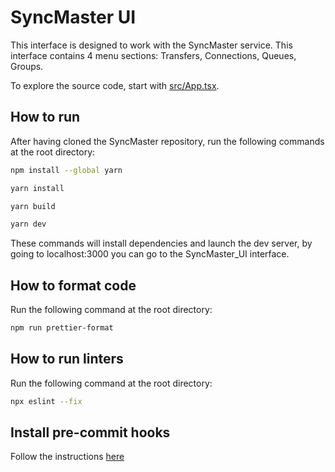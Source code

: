 # SyncMaster UI

This interface is designed to work with the SyncMaster service.
This interface contains 4 menu sections: Transfers, Connections, Queues, Groups.

To explore the source code, start with [src/App.tsx](https://github.com/MobileTeleSystems/syncmaster-ui/blob/develop/src/App.tsx).

## How to run

After having cloned the SyncMaster repository, run the following commands at the root directory:

```sh
npm install --global yarn

yarn install

yarn build

yarn dev
```

These commands will install dependencies and launch the dev server, by going to localhost:3000 you can go to the SyncMaster_UI interface.

## How to format code

Run the following command at the root directory:

```sh
npm run prettier-format
```

## How to run linters

Run the following command at the root directory:

```sh
npx eslint --fix
```

## Install pre-commit hooks

Follow the instructions [here](https://prettier.io/docs/en/install)
